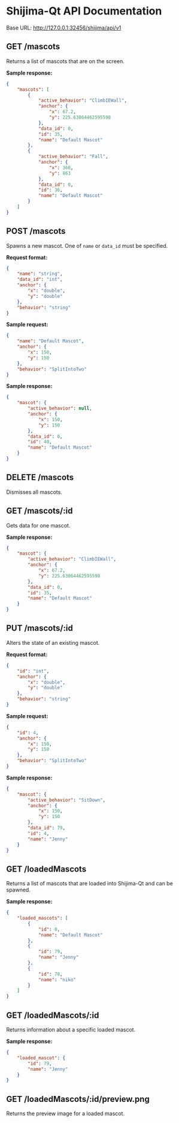 # Shijima-Qt API Documentation

Base URL: http://127.0.0.1:32456/shijima/api/v1

## GET /mascots

Returns a list of mascots that are on the screen.

**Sample response:**

```json
{
    "mascots": [
        {
            "active_behavior": "ClimbIEWall",
            "anchor": {
                "x": 67.2,
                "y": 225.63864462595598
            },
            "data_id": 0,
            "id": 35,
            "name": "Default Mascot"
        },
        {
            "active_behavior": "Fall",
            "anchor": {
                "x": 368,
                "y": 863
            },
            "data_id": 0,
            "id": 36,
            "name": "Default Mascot"
        }
    ]
}
```

## POST /mascots

Spawns a new mascot. One of `name` or `data_id` must be specified.

**Request format:**

```json
{
    "name": "string",
    "data_id": "int",
    "anchor": {
        "x": "double",
        "y": "double"
    },
    "behavior": "string"
}
```

**Sample request:**

```json
{
    "name": "Default Mascot",
    "anchor": {
        "x": 150,
        "y": 150
    },
    "behavior": "SplitIntoTwo"
}
```

**Sample response:**

```json
{
    "mascot": {
        "active_behavior": null,
        "anchor": {
            "x": 150,
            "y": 150
        },
        "data_id": 0,
        "id": 40,
        "name": "Default Mascot"
    }
}
```

## DELETE /mascots

Dismisses all mascots.

## GET /mascots/:id

Gets data for one mascot.

**Sample response:**

```json
{
    "mascot": {
        "active_behavior": "ClimbIEWall",
        "anchor": {
            "x": 67.2,
            "y": 225.63864462595598
        },
        "data_id": 0,
        "id": 35,
        "name": "Default Mascot"
    }
}
```

## PUT /mascots/:id

Alters the state of an existing mascot.

**Request format:**

```json
{
    "id": "int",
    "anchor": {
        "x": "double",
        "y": "double"
    },
    "behavior": "string"
}
```

**Sample request:**

```json
{
    "id": 4,
    "anchor": {
        "x": 150,
        "y": 150
    },
    "behavior": "SplitIntoTwo"
}
```

**Sample response:**

```json
{
    "mascot": {
        "active_behavior": "SitDown",
        "anchor": {
            "x": 150,
            "y": 150
        },
        "data_id": 79,
        "id": 4,
        "name": "Jenny"
    }
}
```

## GET /loadedMascots

Returns a list of mascots that are loaded into Shijima-Qt and can be spawned.

**Sample response:**

```json
{
    "loaded_mascots": [
        {
            "id": 0,
            "name": "Default Mascot"
        },
        {
            "id": 79,
            "name": "Jenny"
        },
        {
            "id": 78,
            "name": "niko"
        }
    ]
}
```

## GET /loadedMascots/:id

Returns information about a specific loaded mascot.

**Sample response:**

```json
{
    "loaded_mascot": {
        "id": 79,
        "name": "Jenny"
    }
}
```

## GET /loadedMascots/:id/preview.png

Returns the preview image for a loaded mascot.
